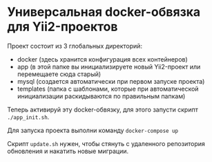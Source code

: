 # Универсальная docker-обвязка для Yii2-проектов

Проект состоит из 3 глобальных директорий:
* docker (здесь хранится конфигурация всех контейнеров)
* app (в этой папке вы инициализируете новый Yii2-проект или перемещаете сюда старый)
* mysql (создается автоматически при первом запуске проекта)
* templates (папка с шаблонами, которые при автоматической инициализации раскидываются по правильным папкам)

Теперь активируй эту docker-обвязку, для этого запусти скрипт `./app_init.sh`.  

Для запуска проекта выполни команду `docker-compose up`

Скрипт `update.sh` нужен, чтобы стянуть с удаленного репозитория обновления и накатить новые миграции.